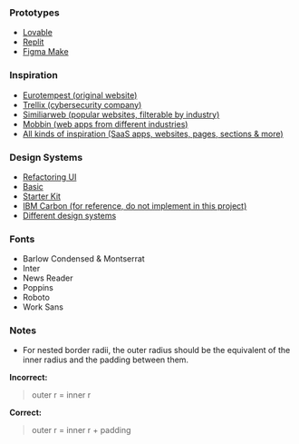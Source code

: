 ### Prototypes
- [Lovable](https://lovable.dev/projects/0422565e-70f0-4196-9706-9a25afe8fb36)
- [Replit](https://replit.com/@svenskOST/Eurotempest)
- [Figma Make](https://www.figma.com/make/TE6pZcmYqX0edITpu4JxC9/Tempest-Cybersecurity-Company-Website?node-id=0-1&p=f&t=TMLY3TbMw8ytYMmJ-0)

### Inspiration
- [Eurotempest (original website)](https://eurotempest.net/)
- [Trellix (cybersecurity company)](https://www.trellix.com/)
- [Similiarweb (popular websites, filterable by industry)](https://www.similarweb.com/top-websites/)
- [Mobbin (web apps from different industries)](https://mobbin.com/discover/apps/web/popular)
- [All kinds of inspiration (SaaS apps, websites, pages, sections & more)](https://www.saasframe.io/)

### Design Systems
- [Refactoring UI](file:///C:/Users/Alexander/Valv/Arkiv/Material/Refactoring%20UI.pdf)
- [Basic](https://www.figma.com/design/ISJAOmhLgZKhMFuvbKfGIT/Whitepace---SaaS-Landing-Page--Community-?node-id=107-72534&p=f&t=WeSkWywMDbT71v2I-0)
- [Starter Kit](https://www.figma.com/design/Roc28ecC5pyCKVb5WdKEm8/Design-System-Kit-%F0%9F%8E%92--Community-?node-id=2-10&p=f&t=WeSkWywMDbT71v2I-0)
- [IBM Carbon (for reference, do not implement in this project)](https://www.figma.com/design/rQ29eOWvfQQ1jmPLjekByh/-v11--Carbon-Design-System--Community-?t=WeSkWywMDbT71v2I-0)
- [Different design systems](https://component.gallery/design-systems/)

### Fonts
- Barlow Condensed & Montserrat
- Inter
- News Reader
- Poppins
- Roboto
- Work Sans

### Notes
- For nested border radii, the outer radius should be the equivalent of the inner radius and the padding between them.

**Incorrect:**
> outer r = inner r

**Correct:**
>outer r = inner r + padding